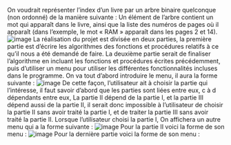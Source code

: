 On voudrait représenter l’index d’un livre par un arbre binaire quelconque (non ordonné) de la
manière suivante : Un élément de l’arbre contient un mot qui apparaît dans le livre, ainsi que la liste
des numéros de pages où il apparaît (dans l’exemple, le mot « RAM » apparaît dans les pages 2 et 14).
![image](https://github.com/Mahdjoubabderraouf/projet_algo/assets/95053965/7c44e072-5192-477d-a0d6-d97065bdd8c5)
La réalisation du projet est divisée en deux parties, la première partie est d’écrire les
algorithmes des fonctions et procédures relatifs à ce qu’il nous a été demandé de faire.
La deuxième partie serait de finaliser l’algorithme en incluant les fonctions et procédures
écrites précédemment, puis d’utiliser un menu pour utiliser les différentes fonctionnalités incluses
dans le programme.
On va tout d’abord introduire le menu, il aura la forme suivante :
![image](https://github.com/Mahdjoubabderraouf/projet_algo/assets/95053965/a4a32a73-eed0-4f81-b75d-c8adea8b90cd)
De cette façon, l’utilisateur ait à choisir la partie qui l’intéresse, il faut savoir d’abord que les
parties sont liées entre eux, c à d dépendants entre eux, La partie II dépend de la partie I, et la
partie III dépend aussi de la partie II, il serait donc impossible à l’utilisateur de choisir la partie
II sans avoir traité la partie I, et de traiter la partie III sans avoir traité la partie II.
Lorsque l’utilisateur choisi la partie I, On affichera un autre menu qui a la forme suivante :
![image](https://github.com/Mahdjoubabderraouf/projet_algo/assets/95053965/a05e9d3b-483d-4658-966e-1203db81fc73)
Pour la partie II voici la forme de son menu :
![image](https://github.com/Mahdjoubabderraouf/projet_algo/assets/95053965/04f85ee5-f08e-4b24-94e7-6954e57dea56)
Pour la dernière partie voici la forme de son menu :




